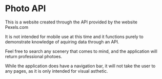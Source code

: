 # Photo API

This is a website created through the API provided by the website Pexels.com

It is not intended for mobile use at this time and  it functions purely to demonstrate knowledge of aquiring data through an API.

Feel free to search any scenery that comes to mind, and the application will return professional photoes.

While the application does have a navigation bar, it will not take the user to any pages, as it is only intended for visual asthetic.
